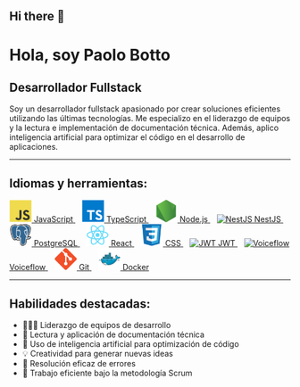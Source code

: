 ## Hi there 👋

# Hola, soy Paolo Botto
## Desarrollador Fullstack

Soy un desarrollador fullstack apasionado por crear soluciones eficientes utilizando las últimas tecnologías. 
Me especializo en el liderazgo de equipos y la lectura e implementación de documentación técnica. 
Además, aplico inteligencia artificial para optimizar el código en el desarrollo de aplicaciones.

---

## Idiomas y herramientas:

<p align="left">
  <a href="https://www.javascript.com/" target="_blank"> 
    <img src="https://raw.githubusercontent.com/devicons/devicon/master/icons/javascript/javascript-original.svg" alt="JavaScript" width="40" height="40"/> 
    <span>JavaScript</span>
  </a>
  &nbsp;&nbsp;
  <a href="https://www.typescriptlang.org/" target="_blank"> 
    <img src="https://raw.githubusercontent.com/devicons/devicon/master/icons/typescript/typescript-original.svg" alt="TypeScript" width="40" height="40"/> 
    <span>TypeScript</span>
  </a>
  &nbsp;&nbsp;
  <a href="https://nodejs.org/en/" target="_blank"> 
    <img src="https://raw.githubusercontent.com/devicons/devicon/master/icons/nodejs/nodejs-original.svg" alt="Node.js" width="40" height="40"/> 
    <span>Node.js</span>
  </a>
  &nbsp;&nbsp;
  <a href="https://nestjs.com/" target="_blank"> 
    <img src="https://nestjs.com/img/nest-og.png" alt="NestJS" width="50" height="50"/> 
    <span>NestJS</span>
  </a>
  &nbsp;&nbsp;
  <a href="https://www.postgresql.org/" target="_blank"> 
    <img src="https://raw.githubusercontent.com/devicons/devicon/master/icons/postgresql/postgresql-original.svg" alt="PostgreSQL" width="40" height="40"/> 
    <span>PostgreSQL</span>
  </a>
  &nbsp;&nbsp;
  <a href="https://reactjs.org/" target="_blank"> 
    <img src="https://raw.githubusercontent.com/devicons/devicon/master/icons/react/react-original.svg" alt="React" width="40" height="40"/> 
    <span>React</span>
  </a>
  &nbsp;&nbsp;
  <a href="https://developer.mozilla.org/en-US/docs/Web/CSS" target="_blank"> 
    <img src="https://raw.githubusercontent.com/devicons/devicon/master/icons/css3/css3-original.svg" alt="CSS" width="40" height="40"/> 
    <span>CSS</span>
  </a>
  &nbsp;&nbsp;
  <a href="https://jwt.io/" target="_blank"> 
    <img src="https://cdn.worldvectorlogo.com/logos/jwt-3.svg" alt="JWT" width="40" height="40"/> 
    <span>JWT</span>
  </a>
  &nbsp;&nbsp;
  <a href="https://www.voiceflow.com/" target="_blank"> 
    <img src="https://avatars.githubusercontent.com/u/40263902?s=200&v=4" alt="Voiceflow" width="40" height="40"/> 
    <span>Voiceflow</span>
  </a>
  &nbsp;&nbsp;
  <a href="https://git-scm.com/" target="_blank"> 
    <img src="https://raw.githubusercontent.com/devicons/devicon/master/icons/git/git-original.svg" alt="Git" width="40" height="40"/> 
    <span>Git</span>
  </a>
  &nbsp;&nbsp;
  <a href="https://www.docker.com/" target="_blank"> 
    <img src="https://raw.githubusercontent.com/devicons/devicon/master/icons/docker/docker-original.svg" alt="Docker" width="40" height="40"/> 
    <span>Docker</span>
  </a>
</p>

---

## Habilidades destacadas:
- 🧑‍🤝‍🧑 Liderazgo de equipos de desarrollo
- 📄 Lectura y aplicación de documentación técnica
- 🤖 Uso de inteligencia artificial para optimización de código
- 💡 Creatividad para generar nuevas ideas
- 🔧 Resolución eficaz de errores
- 🏅 Trabajo eficiente bajo la metodología Scrum
